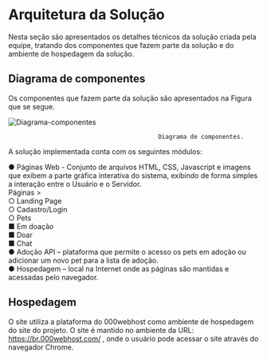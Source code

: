 # Arquitetura da Solução

Nesta seção são apresentados os detalhes técnicos da solução criada pela equipe, tratando dos componentes que fazem parte da solução e do ambiente de hospedagem da solução.

## Diagrama de componentes

Os componentes que fazem parte da solução são apresentados na Figura que se segue.

![Diagrama-componentes](img/diagrama-componentes.png)

                                              Diagrama de componentes.

A solução implementada conta com os seguintes módulos:

● Páginas Web - Conjunto de arquivos HTML, CSS, Javascript e imagens que exibem a parte gráfica interativa do sistema, exibindo de forma simples a interação entre o Usuário e o Servidor.<br>
  Páginas ><br>
   ○ Landing Page<br>
   ○ Cadastro/Login<br>
   ○ Pets<br>
    ■ Em doação<br>
    ■ Doar<br>
    ■ Chat<br>
● Adoção API – plataforma que permite o acesso os pets em adoção ou adicionar um novo pet para a lista de adoção.<br>
● Hospedagem – local na Internet onde as páginas são mantidas e acessadas pelo navegador.

## Hospedagem

O site utiliza a plataforma do 000webhost como ambiente de hospedagem do site do projeto. O site é mantido no ambiente da URL: https://br.000webhost.com/ , onde o usuário pode acessar o site através do navegador Chrome.